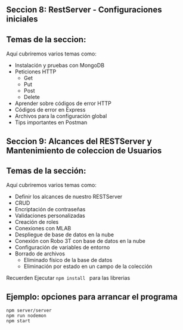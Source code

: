 ## Seccion 8: RestServer - Configuraciones iniciales

## Temas de la seccion:
Aquí cubriremos varios temas como: 

-   Instalación y pruebas con MongoDB
-   Peticiones HTTP
    -   Get
    -   Put
    -   Post
    -   Delete
-   Aprender sobre códigos de error HTTP
-   Códigos de error en Express
-   Archivos para la configuración global
-   Tips importantes en Postman


## Seccion 9: Alcances del RESTServer y Mantenimiento de coleccion de Usuarios

## Temas de la sección: 
Aquí cubriremos varios temas como: 

-   Definir los alcances de nuestro RESTServer
-   CRUD
-   Encriptación de contraseñas
-   Validaciones personalizadas
-   Creación de roles
-   Conexiones con MLAB
-   Despliegue de base de datos en la nube
-   Conexión con Robo 3T con base de datos en la nube
-   Configuración de variables de entorno
-   Borrado de archivos
    -   Eliminado físico de la base de datos
    -   Eliminación por estado en un campo de la colección


Recuerden Ejecutar ```npm install ``` para las librerias

## Ejemplo: opciones para arrancar el programa
````
npm server/server
npm run nodemon
npm start
````